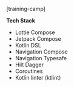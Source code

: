 [training-camp]

**Tech Stack**
- Lottie Compose
- Jetpack Compose
- Kotlin DSL
- Navigation Compose
- Navigation Typesafe
- Hilt Dagger
- Coroutines
- Kotlin linter (ktlint)
